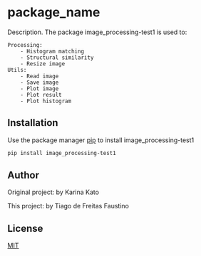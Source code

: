 # package_name

Description. 
The package image_processing-test1 is used to:
>
	Processing:
		- Histogram matching
		- Structural similarity
		- Resize image
	Utils:
		- Read image
		- Save image
		- Plot image
		- Plot result
		- Plot histogram


## Installation

Use the package manager [pip](https://pip.pypa.io/en/stable/) to install image_processing-test1

```bash
pip install image_processing-test1
```

## Author


Original project: by Karina Kato

This project: by Tiago de Freitas Faustino

## License
[MIT](https://choosealicense.com/licenses/mit/)
